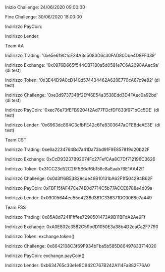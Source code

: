 Inizio Challenge: 24/06/2020 09:00:00

Fine Challenge: 30/06/2020 18:00:00


Indirizzo PayCoin:

Indirizzo Lender:



Team AA

Indirizzo Trading: '0xe5e619C1cE24A3c5083D6c30FAD80Dbe4D8FFd39'

Indirizzo Exchange: '0x0976D665f544CB7180a5d0581e7C6A2098AAec9a' (di test)

Indirizzo Token: '0x3E44D9A0cD140d574434462A620E770cA67c9e82' (di test)

Indirizzo Challenge: '0xe3d9737348f2Ef46E54a3538Edd3D4FAec9a92bd' (di test)

Indirizzo PayCoin: '0xec76e73fEFB9204f2Ad77FDcfDF833f971bCc5DE' (di test)

Indirizzo Lender: '0x6963dc864C3cfbFE42c6Fe8303647aCFE8deAE3E' (di test)


Team CST

Indirizzo Trading: 0xe6a2234764Bd7a41Da73bd91F9E857819d20b22F

Indirizzo Exchange: 0xCcD93237B92074Fc27FefCAa8C7Df712196C3626

Indirizzo Token: 0x31CC23d52C2fF5B6df6b158c8aEaab76E1AA42f1

Indirizzo Challenge: 0x0d3f16B53838cde49B10131bA62F1f504294B62F

Indirizzo PayCoin: 0xFBF15fAF47Ce74E0d7714C5b77ACCE8788e4d09a

Indirizzo Lender: 0x09005644ed55e4238d381C336371DC0068c7a449


Team FSS


Indirizzo Trading: 0x85A8d7241Ffffee7290501473A9B11BFdA2Ae9Ff

Indirizzo Exchange: 0xA0E802c3582C59bdD1050E3a38b4D2eaCa2F7790

Indirizzo Token: exchange.token()

Indirizzo Challenge: 0x8642108C3f69F934bFba5b585D86497833714020

Indirizzo PayCoin: exchange.payCoin()

Indirizzo Lender: 0xb634765c33e1e8C942C767B242A114Fa882F76A0
